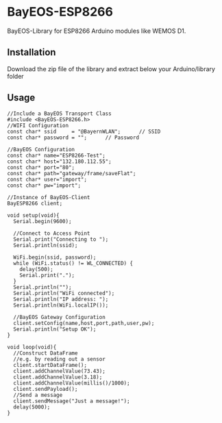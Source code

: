 # BayEOS-ESP8266
BayEOS-Library for ESP8266 Arduino modules like WEMOS D1.

## Installation
Download the zip file of the library and extract below your Arduino/library folder

## Usage

    //Include a BayEOS Transport Class
    #include <BayEOS-ESP8266.h>
	//WIFI Configuration
	const char* ssid     = "@BayernWLAN";      // SSID
	const char* password = "";      // Password
	
	//BayEOS Configuration
	const char* name="ESP8266-Test";
	const char* host="132.180.112.55";
	const char* port="80";
	const char* path="gateway/frame/saveFlat";
	const char* user="import";
	const char* pw="import";

	//Instance of BayEOS-Client
	BayESP8266 client;    

    void setup(void){
	  Serial.begin(9600);
	  
	  //Connect to Access Point
	  Serial.print("Connecting to ");
	  Serial.println(ssid);
  
	  WiFi.begin(ssid, password);
	  while (WiFi.status() != WL_CONNECTED) {
	    delay(500);
	    Serial.print(".");
	  }
	  Serial.println("");
	  Serial.println("WiFi connected");  
	  Serial.println("IP address: ");
	  Serial.println(WiFi.localIP());
	
	  //BayEOS Gateway Configuration
	  client.setConfig(name,host,port,path,user,pw);
	  Serial.println("Setup OK");
    }

    void loop(void){
      //Construct DataFrame
      //e.g. by reading out a sensor
      client.startDataFrame();
      client.addChannelValue(73.43);
      client.addChannelValue(3.18);
      client.addChannelValue(millis()/1000);
      client.sendPayload();
      //Send a message
      client.sendMessage("Just a message!");
      delay(5000);
    }

